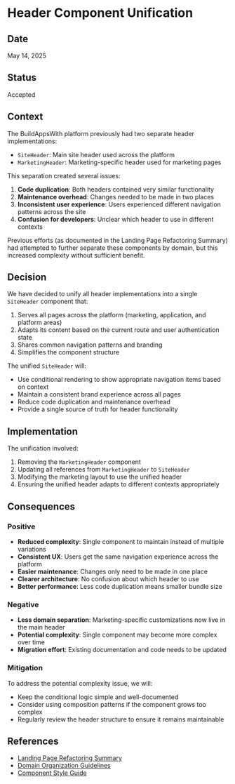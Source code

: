# Header Component Unification

## Date
May 14, 2025

## Status
Accepted

## Context

The BuildAppsWith platform previously had two separate header implementations:
- `SiteHeader`: Main site header used across the platform
- `MarketingHeader`: Marketing-specific header used for marketing pages

This separation created several issues:
1. **Code duplication**: Both headers contained very similar functionality  
2. **Maintenance overhead**: Changes needed to be made in two places
3. **Inconsistent user experience**: Users experienced different navigation patterns across the site
4. **Confusion for developers**: Unclear which header to use in different contexts

Previous efforts (as documented in the Landing Page Refactoring Summary) had attempted to further separate these components by domain, but this increased complexity without sufficient benefit.

## Decision

We have decided to unify all header implementations into a single `SiteHeader` component that:
1. Serves all pages across the platform (marketing, application, and platform areas)
2. Adapts its content based on the current route and user authentication state
3. Shares common navigation patterns and branding
4. Simplifies the component structure

The unified `SiteHeader` will:
- Use conditional rendering to show appropriate navigation items based on context
- Maintain a consistent brand experience across all pages
- Reduce code duplication and maintenance overhead
- Provide a single source of truth for header functionality

## Implementation

The unification involved:
1. Removing the `MarketingHeader` component
2. Updating all references from `MarketingHeader` to `SiteHeader`
3. Modifying the marketing layout to use the unified header
4. Ensuring the unified header adapts to different contexts appropriately

## Consequences

### Positive
- **Reduced complexity**: Single component to maintain instead of multiple variations
- **Consistent UX**: Users get the same navigation experience across the platform
- **Easier maintenance**: Changes only need to be made in one place
- **Clearer architecture**: No confusion about which header to use
- **Better performance**: Less code duplication means smaller bundle size

### Negative
- **Less domain separation**: Marketing-specific customizations now live in the main header
- **Potential complexity**: Single component may become more complex over time
- **Migration effort**: Existing documentation and code needs to be updated

### Mitigation
To address the potential complexity issue, we will:
- Keep the conditional logic simple and well-documented
- Consider using composition patterns if the component grows too complex
- Regularly review the header structure to ensure it remains maintainable

## References
- [Landing Page Refactoring Summary](../../../docs/engineering/LANDING_PAGE_REFACTORING_SUMMARY.md)
- [Domain Organization Guidelines](../../../docs/engineering/DOMAIN_ORGANIZATION.md)
- [Component Style Guide](../../../docs/engineering/COMPONENT_STYLE_GUIDE.md)
